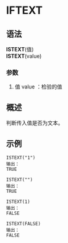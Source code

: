 # IFTEXT

## 语法

**ISTEXT**(值)  
**ISTEXT**(value)

### 参数

1. 值 value ：检验的值

## 概述

判断传入值是否为文本。

## 示例

```
ISTEXT("1")
输出：
TRUE

ISTEXT("")
输出：
TRUE

ISTEXT(1)
输出：
FALSE

ISTEXT(FALSE)
输出：
FALSE
```
